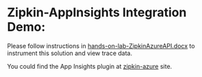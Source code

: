 # Zipkin-AppInsights Integration Demo:

Please follow instructions in [hands-on-lab-ZipkinAzureAPI.docx](https://github.com/Microsoft/code-challenges/blob/master/Labs/Zipkin-Azure/hands-on-lab-ZipkinAzureAPI.docx) to instrument this solution and view trace data.

You could find the App Insights plugin at [zipkin-azure](https://github.com/openzipkin/zipkin-azure/pull/27) site.
